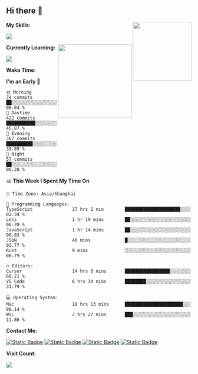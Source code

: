 ## Hi there 👋

<img height=160 align="right" src="https://s2.loli.net/2024/05/01/uw3cVq5TUCnhYLy.png" />

**My Skills:**
<p align="left">
  <a href="https://skillicons.dev">
    <img src="https://skillicons.dev/icons?i=git,docker,go,js,ts,react,vue,tailwind,electron,nextjs&perline=8" />
  </a>
</p>

<a href="https://github.com/anuraghazra/convoychat">
  <img height=200 align="right" src="https://stats.ronki.moe/api/top-langs?username=lonzzi&layout=compact&langs_count=8&card_width=320" />
</a>

**Currently Learning:**
<p align="left">
  <a href="https://skillicons.dev">
    <img src="https://skillicons.dev/icons?i=flutter,dart,py,rust&perline=8" />
  </a>
</p>

**Waka Time:**
<!--START_SECTION:waka-->
**I'm an Early 🐤** 

```text
🌞 Morning                74 commits          ██░░░░░░░░░░░░░░░░░░░░░░░   08.04 % 
🌆 Daytime                422 commits         ███████████░░░░░░░░░░░░░░   45.87 % 
🌃 Evening                367 commits         ██████████░░░░░░░░░░░░░░░   39.89 % 
🌙 Night                  57 commits          ██░░░░░░░░░░░░░░░░░░░░░░░   06.20 % 
```


📊 **This Week I Spent My Time On** 

```text
🕑︎ Time Zone: Asia/Shanghai

💬 Programming Languages: 
TypeScript               17 hrs 1 min        █████████████████████░░░░   82.34 % 
Less                     1 hr 19 mins        ██░░░░░░░░░░░░░░░░░░░░░░░   06.39 % 
JavaScript               1 hr 14 mins        ██░░░░░░░░░░░░░░░░░░░░░░░   06.03 % 
JSON                     46 mins             █░░░░░░░░░░░░░░░░░░░░░░░░   03.77 % 
Rust                     9 mins              ░░░░░░░░░░░░░░░░░░░░░░░░░   00.79 % 

🔥 Editors: 
Cursor                   14 hrs 6 mins       █████████████████░░░░░░░░   68.21 % 
VS Code                  6 hrs 34 mins       ████████░░░░░░░░░░░░░░░░░   31.79 % 

💻 Operating System: 
Mac                      18 hrs 13 mins      ██████████████████████░░░   88.14 % 
WSL                      2 hrs 27 mins       ███░░░░░░░░░░░░░░░░░░░░░░   11.86 % 
```


<!--END_SECTION:waka-->

**Contact Me:**
<p>
  <a href="https://space.bilibili.com/13424328"><img alt="Static Badge" src="https://img.shields.io/badge/bilibili-ColourCode?style=flat-square&logo=bilibili&color=%23fb7299"></a>
  <a href="https://github.com/lonzzi"><img alt="Static Badge" src="https://img.shields.io/badge/GitHub-ColourCode?style=flat-square&logo=GitHub&color=%23555555"></a>
  <a href="https://twitter.com/lonzzi102"><img alt="Static Badge" src="https://img.shields.io/badge/X-ColourCode?style=flat-square&logo=x&color=%231D9BF0"></a>
  <a href="https://t.me/ronkimoe"><img alt="Static Badge" src="https://img.shields.io/badge/telegram-ColourCode?style=flat-square&logo=telegram&color=%23ED1965"></a>
</p>

**Visit Count:**
<p>
  <img src="https://count.ronki.moe/github:lonzzi?theme=rule34&render=pixelated">
</p>
